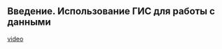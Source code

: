 ## Введение. Использование ГИС для работы с данными

[video](https://player.softculture.cc/embed/online/GIS/GIS_10.10.12_L2-1_Shirinyan_Intro)
